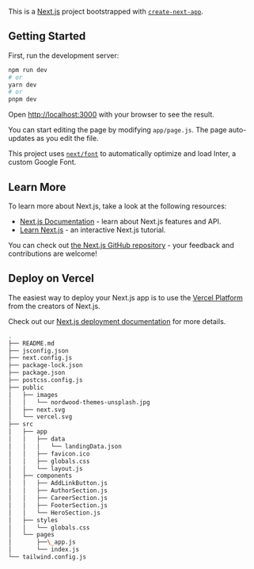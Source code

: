 This is a [Next.js](https://nextjs.org/) project bootstrapped with [`create-next-app`](https://github.com/vercel/next.js/tree/canary/packages/create-next-app).

## Getting Started

First, run the development server:

```bash
npm run dev
# or
yarn dev
# or
pnpm dev
```

Open [http://localhost:3000](http://localhost:3000) with your browser to see the result.

You can start editing the page by modifying `app/page.js`. The page auto-updates as you edit the file.

This project uses [`next/font`](https://nextjs.org/docs/basic-features/font-optimization) to automatically optimize and load Inter, a custom Google Font.

## Learn More

To learn more about Next.js, take a look at the following resources:

- [Next.js Documentation](https://nextjs.org/docs) - learn about Next.js features and API.
- [Learn Next.js](https://nextjs.org/learn) - an interactive Next.js tutorial.

You can check out [the Next.js GitHub repository](https://github.com/vercel/next.js/) - your feedback and contributions are welcome!

## Deploy on Vercel

The easiest way to deploy your Next.js app is to use the [Vercel Platform](https://vercel.com/new?utm_medium=default-template&filter=next.js&utm_source=create-next-app&utm_campaign=create-next-app-readme) from the creators of Next.js.

Check out our [Next.js deployment documentation](https://nextjs.org/docs/deployment) for more details.

```bash
.
├── README.md
├── jsconfig.json
├── next.config.js
├── package-lock.json
├── package.json
├── postcss.config.js
├── public
│   ├── images
│   │   └── nordwood-themes-unsplash.jpg
│   ├── next.svg
│   └── vercel.svg
├── src
│   ├── app
│   │   ├── data
│   │   │   └── landingData.json
│   │   ├── favicon.ico
│   │   ├── globals.css
│   │   └── layout.js
│   ├── components
│   │   ├── AddLinkButton.js
│   │   ├── AuthorSection.js
│   │   ├── CareerSection.js
│   │   ├── FooterSection.js
│   │   └── HeroSection.js
│   ├── styles
│   │   └── globals.css
│   └── pages
│       ├──\_app.js
│       └── index.js
└── tailwind.config.js
```
